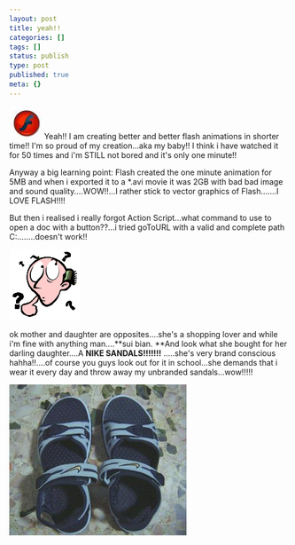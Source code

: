 ```yaml
---
layout: post
title: yeah!!
categories: []
tags: []
status: publish
type: post
published: true
meta: {}
---
```

![](/img/flash.jpg) Yeah!! I am creating better and better flash animations in shorter time!! I'm so proud of my creation...aka my baby!! I think i have watched it for 50 times and i'm STILL not bored and it's only one minute!!

Anyway a big learning point: Flash created the one minute animation for 5MB and when i exported it to a \*.avi movie it was 2GB with bad bad image and sound quality....WOW!!...I rather stick to vector graphics of Flash.......I LOVE FLASH!!!!

But then i realised i really forgot Action Script...what command to use to open a doc with a button??...i tried goToURL with a valid and complete path C:\........doesn't work!!

![](/img/wonder1.gif)

ok mother and daughter are opposites....she's a shopping lover and while i'm fine with anything man....**sui bian. **And look what she bought for her darling daughter....A **NIKE SANDALS!!!!!!!** .....she's very brand conscious hahha!!....of course you guys look out for it in school...she demands that i wear it every day and throw away my unbranded sandals...wow!!!!!

![](/img/sandals.jpg)
